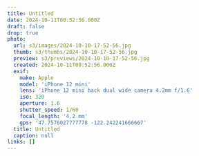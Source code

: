 ```yaml
---
title: Untitled
date: 2024-10-11T00:52:56.000Z
draft: false
drop: true
photo:
  url: s3/images/2024-10-10-17-52-56.jpg
  thumb: s3/thumbs/2024-10-10-17-52-56.jpg
  preview: s3/previews/2024-10-10-17-52-56.jpg
  created: 2024-10-11T00:52:56.000Z
  exif:
    make: Apple
    model: 'iPhone 12 mini'
    lens: 'iPhone 12 mini back dual wide camera 4.2mm f/1.6'
    iso: 320
    aperture: 1.6
    shutter_speed: 1/60
    focal_length: '4.2 mm'
    gps: '47.7576027777778 -122.242241666667'
  title: Untitled
  caption: null
links: []
---
```

